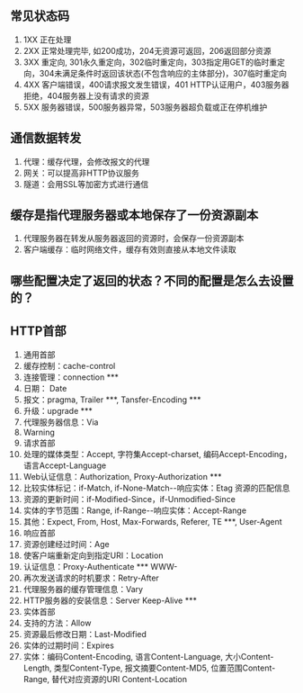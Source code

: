 ## 常见状态码

1. 1XX   正在处理
2. 2XX   正常处理完毕, 如200成功，204无资源可返回，206返回部分资源
3. 3XX   重定向, 301永久重定向，302临时重定向，303指定用GET的临时重定向，304未满足条件时返回该状态(不包含响应的主体部分)，307临时重定向
4. 4XX   客户端错误，400请求报文发生错误，401 HTTP认证用户，403服务器拒绝，404服务器上没有请求的资源
5. 5XX   服务器错误，500服务器异常，503服务器超负载或正在停机维护

## 通信数据转发

1. 代理：缓存代理，会修改报文的代理
2. 网关：可以提高非HTTP协议服务
3. 隧道：会用SSL等加密方式进行通信

## 缓存是指代理服务器或本地保存了一份资源副本

1. 代理服务器在转发从服务器返回的资源时，会保存一份资源副本
2. 客户端缓存：临时网络文件，缓存有效则直接从本地文件读取

## 哪些配置决定了返回的状态？不同的配置是怎么去设置的？

## HTTP首部

1. 通用首部
  1. 缓存控制：cache-control
  2. 连接管理：connection   ***
  3. 日期： Date
  4. 报文：pragma, Trailer   ***, Tansfer-Encoding   ***
  5. 升级：upgrade   ***
  6. 代理服务器信息：Via
  7. Warning
2. 请求首部
  1. 处理的媒体类型：Accept, 字符集Accept-charset, 编码Accept-Encoding，语言Accept-Language
  2. Web认证信息：Authorization, Proxy-Authorization   ***
  3. 比较实体标记：if-Match, if-None-Match--响应实体：Etag 资源的匹配信息
  4. 资源的更新时间：if-Modified-Since，if-Unmodified-Since
  5. 实体的字节范围：Range, if-Range--响应实体：Accept-Range
  5. 其他：Expect, From, Host, Max-Forwards, Referer, TE   ***, User-Agent
3. 响应首部
  1. 资源创建经过时间：Age
  2. 使客户端重新定向到指定URI：Location
  3. 认证信息：Proxy-Authenticate    ***  WWW-
  4. 再次发送请求的时机要求：Retry-After
  5. 代理服务器的缓存管理信息：Vary
  6. HTTP服务器的安装信息：Server
  Keep-Alive   ***
4. 实体首部
  1. 支持的方法：Allow
  2. 资源最后修改日期：Last-Modified
  3. 实体的过期时间：Expires
  4. 实体：编码Content-Encoding, 语言Content-Language, 大小Content-Length, 类型Content-Type, 报文摘要Content-MD5, 位置范围Content-Range, 替代对应资源的URI Content-Location



